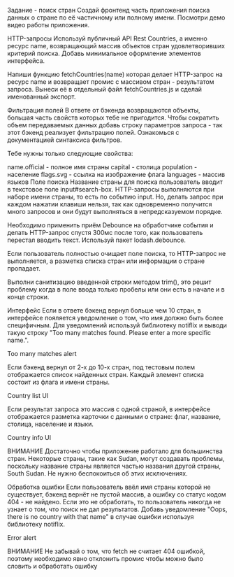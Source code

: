 Задание - поиск стран Создай фронтенд часть приложения поиска данных о стране по
её частичному или полному имени. Посмотри демо видео работы приложения.

HTTP-запросы Используй публичный API Rest Countries, а именно ресурс name,
возвращающий массив объектов стран удовлетворивших критерий поиска. Добавь
минимальное оформление элементов интерфейса.

Напиши функцию fetchCountries(name) которая делает HTTP-запрос на ресурс name и
возвращает промис с массивом стран - результатом запроса. Вынеси её в отдельный
файл fetchCountries.js и сделай именованный экспорт.

Фильтрация полей В ответе от бэкенда возвращаются объекты, большая часть свойств
которых тебе не пригодится. Чтобы сократить объем передаваемых данных добавь
строку параметров запроса - так этот бэкенд реализует фильтрацию полей.
Ознакомься с документацией синтаксиса фильтров.

Тебе нужны только следующие свойства:

name.official - полное имя страны capital - столица population - население
flags.svg - ссылка на изображение флага languages - массив языков Поле поиска
Название страны для поиска пользователь вводит в текстовое поле
input#search-box. HTTP-запросы выполняются при наборе имени страны, то есть по
событию input. Но, делать запрос при каждом нажатии клавиши нельзя, так как
одновременно получится много запросов и они будут выполняться в непредсказуемом
порядке.

Необходимо применить приём Debounce на обработчике события и делать HTTP-запрос
спустя 300мс после того, как пользователь перестал вводить текст. Используй
пакет lodash.debounce.

Если пользователь полностью очищает поле поиска, то HTTP-запрос не выполняется,
а разметка списка стран или информации о стране пропадает.

Выполни санитизацию введенной строки методом trim(), это решит проблему когда в
поле ввода только пробелы или они есть в начале и в конце строки.

Интерфейс Если в ответе бэкенд вернул больше чем 10 стран, в интерфейсе
пояляется уведомление о том, что имя должно быть более специфичным. Для
уведомлений используй библиотеку notiflix и выводи такую строку "Too many
matches found. Please enter a more specific name.".

Too many matches alert

Если бэкенд вернул от 2-х до 10-х стран, под тестовым полем отображается список
найденных стран. Каждый элемент списка состоит из флага и имени страны.

Country list UI

Если результат запроса это массив с одной страной, в интерфейсе отображается
разметка карточки с данными о стране: флаг, название, столица, население и
языки.

Country info UI

ВНИМАНИЕ Достаточно чтобы приложение работало для большинства стран. Некоторые
страны, такие как Sudan, могут создавать проблемы, поскольку название страны
является частью названия другой страны, South Sudan. Не нужно беспокоиться об
этих исключениях.

Обработка ошибки Если пользователь ввёл имя страны которой не существует, бэкенд
вернёт не пустой массив, а ошибку со статус кодом 404 - не найдено. Если это не
обработать, то пользователь никогда не узнает о том, что поиск не дал
результатов. Добавь уведомление "Oops, there is no country with that name" в
случае ошибки используя библиотеку notiflix.

Error alert

ВНИМАНИЕ Не забывай о том, что fetch не считает 404 ошибкой, поэтому необходимо
явно отклонить промис чтобы можно было словить и обработать ошибку
